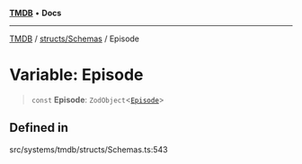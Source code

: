 [**TMDB**](../../../README.md) • **Docs**

***

[TMDB](../../../README.md) / [structs/Schemas](../README.md) / Episode

# Variable: Episode

> `const` **Episode**: `ZodObject`\<[`Episode`](../type-aliases/Episode.md)\>

## Defined in

src/systems/tmdb/structs/Schemas.ts:543
